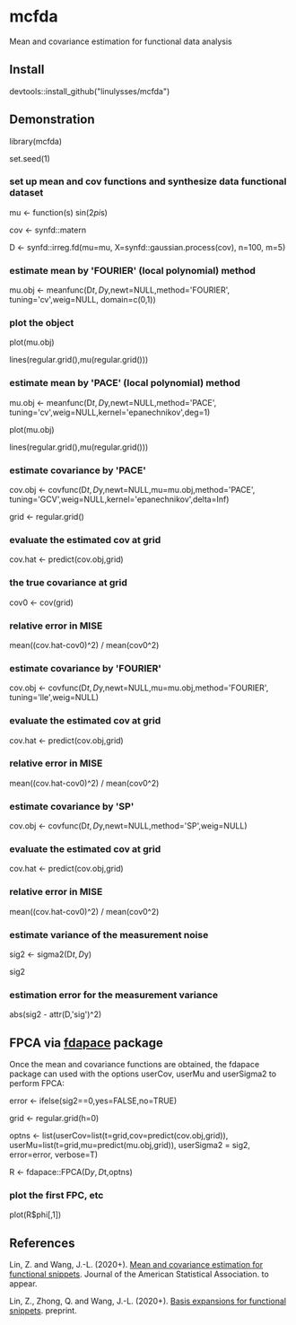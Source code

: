 # mcfda
Mean and covariance estimation for functional data analysis

## Install
devtools::install_github("linulysses/mcfda")


## Demonstration
library(mcfda)

set.seed(1)

### set up mean and cov functions and synthesize data functional dataset
mu <- function(s) sin(2*pi*s)

cov <- synfd::matern

D <- synfd::irreg.fd(mu=mu, X=synfd::gaussian.process(cov), n=100, m=5)

### estimate mean by 'FOURIER' (local polynomial) method
mu.obj <- meanfunc(D$t,D$y,newt=NULL,method='FOURIER',
                   tuning='cv',weig=NULL, domain=c(0,1))

### plot the object
plot(mu.obj)

lines(regular.grid(),mu(regular.grid()))

### estimate mean by 'PACE' (local polynomial) method
mu.obj <- meanfunc(D$t,D$y,newt=NULL,method='PACE',
                   tuning='cv',weig=NULL,kernel='epanechnikov',deg=1)

plot(mu.obj)

lines(regular.grid(),mu(regular.grid()))

### estimate covariance by 'PACE' 
cov.obj <- covfunc(D$t,D$y,newt=NULL,mu=mu.obj,method='PACE',
                   tuning='GCV',weig=NULL,kernel='epanechnikov',delta=Inf)


grid <- regular.grid()

### evaluate the estimated cov at grid
cov.hat <- predict(cov.obj,grid)

### the true covariance at grid
cov0 <- cov(grid) 

### relative error in MISE
mean((cov.hat-cov0)^2) / mean(cov0^2) 


### estimate covariance by 'FOURIER' 
cov.obj <- covfunc(D$t,D$y,newt=NULL,mu=mu.obj,method='FOURIER',
                   tuning='lle',weig=NULL)

### evaluate the estimated cov at grid
cov.hat <- predict(cov.obj,grid)

### relative error in MISE
mean((cov.hat-cov0)^2) / mean(cov0^2) 


### estimate covariance by 'SP' 
cov.obj <- covfunc(D$t,D$y,newt=NULL,method='SP',weig=NULL)

### evaluate the estimated cov at grid
cov.hat <- predict(cov.obj,grid)

### relative error in MISE
mean((cov.hat-cov0)^2) / mean(cov0^2) 


### estimate variance of the measurement noise
sig2 <- sigma2(D$t,D$y)

sig2

### estimation error for the measurement variance
abs(sig2 - attr(D,'sig')^2)


## FPCA via [fdapace](https://cran.r-project.org/web/packages/fdapace/index.html) package
Once the mean and covariance functions are obtained, the fdapace package can used with the options userCov, userMu and userSigma2 to perform FPCA:

error <- ifelse(sig2==0,yes=FALSE,no=TRUE)

grid <- regular.grid(h=0)

optns <- list(userCov=list(t=grid,cov=predict(cov.obj,grid)),
              userMu=list(t=grid,mu=predict(mu.obj,grid)), 
              userSigma2 = sig2,
              error=error,
              verbose=T)

R <- fdapace::FPCA(D$y,D$t,optns)

### plot the first FPC, etc
plot(R$phi[,1])


## References
Lin, Z. and Wang, J.-L. (2020+). [Mean and covariance estimation for functional snippets](https://www.tandfonline.com/doi/full/10.1080/01621459.2020.1777138). Journal of the American Statistical Association. to appear.

Lin, Z., Zhong, Q. and Wang, J.-L. (2020+). [Basis expansions for functional snippets](https://arxiv.org/abs/1905.07067). preprint.
